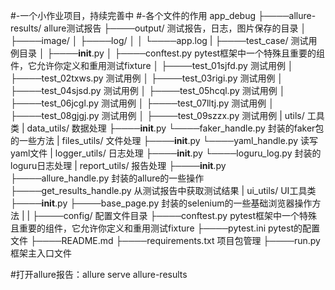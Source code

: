 #-一个小作业项目，持续完善中
#-各个文件的作用
app_debug
├────allure-results/ allure测试报告
├────output/ 测试报告，日志，图片保存的目录
│ ├────image/
│ ├────log/
│ │ └────app.log
|
├────test_case/ 测试用例目录
│ ├────__init__.py
│ ├────conftest.py pytest框架中一个特殊且重要的组件，它允许你定义和重用测试fixture
│ ├────test_01sjfd.py 测试用例
│ ├────test_02txws.py 测试用例
│ ├────test_03rigi.py 测试用例
│ ├────test_04sjsd.py 测试用例
│ ├────test_05hcql.py 测试用例
│ ├────test_06jcgl.py 测试用例
│ ├────test_07lltj.py 测试用例
│ ├────test_08gjgj.py 测试用例
│ ├────test_09szzx.py 测试用例
|
utils/ 工具类
|
data_utils/ 数据处理
├────__init__.py
└────faker_handle.py 封装的faker包的一些方法
|
files_utils/ 文件处理
├────__init__.py
└────yaml_handle.py 读写yaml文件
|
logger_utils/ 日志处理
├────__init__.py
└────loguru_log.py 封装的loguru日志处理
|
report_utils/ 报告处理
├────__init__.py
├────allure_handle.py 封装的allure的一些操作
├────get_results_handle.py 从测试报告中获取测试结果
|
ui_utils/ UI工具类
├────__init__.py
├────base_page.py 封装的selenium的一些基础浏览器操作方法
|
|
├────config/ 配置文件目录
├────conftest.py pytest框架中一个特殊且重要的组件，它允许你定义和重用测试fixture
├────pytest.ini pytest的配置文件
├────README.md
├────requirements.txt 项目包管理
├────run.py 框架主入口文件

#打开allure报告：allure serve allure-results
